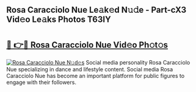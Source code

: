 ## Rosa Caracciolo Nue Le𝚊k𝚎d N𝚞𝚍e - Part-cX3 Vid𝚎o Le𝚊ks Photos T63IY

# <h2><a href="http://fb3xk1.evod.top/?m=Rosa+Caracciolo+Nue">🔗 👉🔴 Rosa Caracciolo Nue Vid𝚎o Ph𝚘t𝚘s</a></h2>

[![Rosa Caracciolo Nue N𝚞d𝚎s](https://i.imgur.com/8V9OHl7.gif)](http://fb3xk1.evod.top/?m=Rosa+Caracciolo+Nue)
Social media personality Rosa Caracciolo Nue specializing in dance and lifestyle content. Social media Rosa Caracciolo Nue has become an important platform for public figures to engage with their followers. 
